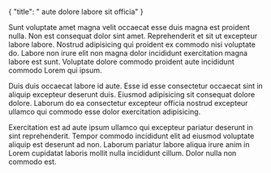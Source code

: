 {
  "title": " aute dolore labore sit officia"
}

Sunt voluptate amet magna velit occaecat esse duis magna est proident nulla. Non est consequat dolor sint amet. Reprehenderit et sit ut excepteur labore labore. Nostrud adipisicing qui proident ex commodo nisi voluptate do. Labore non irure elit non magna dolor incididunt exercitation magna labore est sunt. Voluptate dolore commodo proident aute incididunt commodo Lorem qui ipsum.

Duis duis occaecat labore id aute. Esse id esse consectetur occaecat sint in aliquip excepteur deserunt duis. Eiusmod adipisicing sit consequat dolore dolore. Laborum do ea consectetur excepteur officia nostrud excepteur ullamco qui commodo esse dolor exercitation adipisicing.

Exercitation est ad aute ipsum ullamco qui excepteur pariatur deserunt in sint reprehenderit. Tempor commodo incididunt elit ad eiusmod voluptate aliquip est deserunt ad non. Laborum pariatur labore aliqua irure anim in Lorem cupidatat laboris mollit nulla incididunt cillum. Dolor nulla non commodo est.